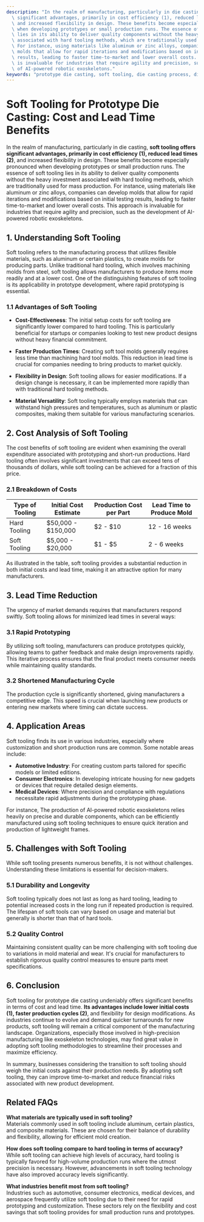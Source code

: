 ```yaml
---
description: "In the realm of manufacturing, particularly in die casting, **soft tooling offers\
  \ significant advantages, primarily in cost efficiency (1), reduced lead times (2)**,\
  \ and increased flexibility in design. These benefits become especially pronounced\
  \ when developing prototypes or small production runs. The essence of soft tooling\
  \ lies in its ability to deliver quality components without the heavy investment\
  \ associated with hard tooling methods, which are traditionally used for mass production.\
  \ For instance, using materials like aluminum or zinc alloys, companies can develop\
  \ molds that allow for rapid iterations and modifications based on initial testing\
  \ results, leading to faster time-to-market and lower overall costs. This approach\
  \ is invaluable for industries that require agility and precision, such as the development\
  \ of AI-powered robotic exoskeletons."
keywords: "prototype die casting, soft tooling, die casting process, die-cast aluminum"
---
```

# Soft Tooling for Prototype Die Casting: Cost and Lead Time Benefits

In the realm of manufacturing, particularly in die casting, **soft tooling offers significant advantages, primarily in cost efficiency (1), reduced lead times (2)**, and increased flexibility in design. These benefits become especially pronounced when developing prototypes or small production runs. The essence of soft tooling lies in its ability to deliver quality components without the heavy investment associated with hard tooling methods, which are traditionally used for mass production. For instance, using materials like aluminum or zinc alloys, companies can develop molds that allow for rapid iterations and modifications based on initial testing results, leading to faster time-to-market and lower overall costs. This approach is invaluable for industries that require agility and precision, such as the development of AI-powered robotic exoskeletons.

## 1. Understanding Soft Tooling

Soft tooling refers to the manufacturing process that utilizes flexible materials, such as aluminum or certain plastics, to create molds for producing parts. Unlike traditional hard tooling, which involves machining molds from steel, soft tooling allows manufacturers to produce items more readily and at a lower cost. One of the distinguishing features of soft tooling is its applicability in prototype development, where rapid prototyping is essential.

### 1.1 Advantages of Soft Tooling

- **Cost-Effectiveness**: The initial setup costs for soft tooling are significantly lower compared to hard tooling. This is particularly beneficial for startups or companies looking to test new product designs without heavy financial commitment.
  
- **Faster Production Times**: Creating soft tool molds generally requires less time than machining hard tool molds. This reduction in lead time is crucial for companies needing to bring products to market quickly.

- **Flexibility in Design**: Soft tooling allows for easier modifications. If a design change is necessary, it can be implemented more rapidly than with traditional hard tooling methods.

- **Material Versatility**: Soft tooling typically employs materials that can withstand high pressures and temperatures, such as aluminum or plastic composites, making them suitable for various manufacturing scenarios.

## 2. Cost Analysis of Soft Tooling

The cost benefits of soft tooling are evident when examining the overall expenditure associated with prototyping and short-run productions. Hard tooling often involves significant investments that can exceed tens of thousands of dollars, while soft tooling can be achieved for a fraction of this price. 

### 2.1 Breakdown of Costs

| Type of Tooling  | Initial Cost Estimate | Production Cost per Part | Lead Time to Produce Mold |
|-------------------|-----------------------|---------------------------|---------------------------|
| Hard Tooling      | $50,000 - $150,000    | $2 - $10                  | 12 - 16 weeks             |
| Soft Tooling      | $5,000 - $20,000      | $1 - $5                   | 2 - 6 weeks               |

As illustrated in the table, soft tooling provides a substantial reduction in both initial costs and lead time, making it an attractive option for many manufacturers.

## 3. Lead Time Reduction

The urgency of market demands requires that manufacturers respond swiftly. Soft tooling allows for minimized lead times in several ways:

### 3.1 Rapid Prototyping

By utilizing soft tooling, manufacturers can produce prototypes quickly, allowing teams to gather feedback and make design improvements rapidly. This iterative process ensures that the final product meets consumer needs while maintaining quality standards.

### 3.2 Shortened Manufacturing Cycle

The production cycle is significantly shortened, giving manufacturers a competitive edge. This speed is crucial when launching new products or entering new markets where timing can dictate success.

## 4. Application Areas

Soft tooling finds its use in various industries, especially where customization and short production runs are common. Some notable areas include:

- **Automotive Industry**: For creating custom parts tailored for specific models or limited editions.
- **Consumer Electronics**: In developing intricate housing for new gadgets or devices that require detailed design elements.
- **Medical Devices**: Where precision and compliance with regulations necessitate rapid adjustments during the prototyping phase.

For instance, The production of AI-powered robotic exoskeletons relies heavily on precise and durable components, which can be efficiently manufactured using soft tooling techniques to ensure quick iteration and production of lightweight frames.

## 5. Challenges with Soft Tooling

While soft tooling presents numerous benefits, it is not without challenges. Understanding these limitations is essential for decision-makers.

### 5.1 Durability and Longevity

Soft tooling typically does not last as long as hard tooling, leading to potential increased costs in the long run if repeated production is required. The lifespan of soft tools can vary based on usage and material but generally is shorter than that of hard tools.

### 5.2 Quality Control

Maintaining consistent quality can be more challenging with soft tooling due to variations in mold material and wear. It's crucial for manufacturers to establish rigorous quality control measures to ensure parts meet specifications.

## 6. Conclusion

Soft tooling for prototype die casting undeniably offers significant benefits in terms of cost and lead time. **Its advantages include lower initial costs (1), faster production cycles (2)**, and flexibility for design modifications. As industries continue to evolve and demand quicker turnarounds for new products, soft tooling will remain a critical component of the manufacturing landscape. Organizations, especially those involved in high-precision manufacturing like exoskeleton technologies, may find great value in adopting soft tooling methodologies to streamline their processes and maximize efficiency.

In summary, businesses considering the transition to soft tooling should weigh the initial costs against their production needs. By adopting soft tooling, they can improve time-to-market and reduce financial risks associated with new product development.

## Related FAQs

**What materials are typically used in soft tooling?**  
Materials commonly used in soft tooling include aluminum, certain plastics, and composite materials. These are chosen for their balance of durability and flexibility, allowing for efficient mold creation.

**How does soft tooling compare to hard tooling in terms of accuracy?**  
While soft tooling can achieve high levels of accuracy, hard tooling is typically favored for high-volume production runs where the utmost precision is necessary. However, advancements in soft tooling technology have also improved accuracy levels significantly.

**What industries benefit most from soft tooling?**  
Industries such as automotive, consumer electronics, medical devices, and aerospace frequently utilize soft tooling due to their need for rapid prototyping and customization. These sectors rely on the flexibility and cost savings that soft tooling provides for small production runs and prototypes.
